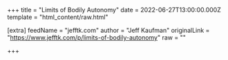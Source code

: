 
+++
title = "Limits of Bodily Autonomy"
date = 2022-06-27T13:00:00.000Z
template = "html_content/raw.html"

[extra]
feedName = "jefftk.com"
author = "Jeff Kaufman"
originalLink = "https://www.jefftk.com/p/limits-of-bodily-autonomy"
raw = ""

+++

